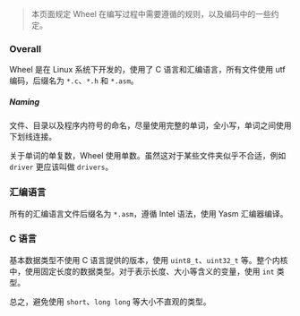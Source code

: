 > 本页面规定 Wheel 在编写过程中需要遵循的规则，以及编码中的一些约定。

### Overall

Wheel 是在 Linux 系统下开发的，使用了 C 语言和汇编语言，所有文件使用 utf 编码，后缀名为 `*.c`、`*.h` 和 `*.asm`。

##### Naming

文件、目录以及程序内符号的命名，尽量使用完整的单词，全小写，单词之间使用下划线连接。

关于单词的单复数，Wheel 使用单数。虽然这对于某些文件夹似乎不合适，例如 `driver` 更应该叫做 `drivers`。

### 汇编语言

所有的汇编语言文件后缀名为 `*.asm`，遵循 Intel 语法，使用 Yasm 汇编器编译。

### C 语言

基本数据类型不使用 C 语言提供的版本，使用 `uint8_t`、`uint32_t` 等。整个内核中，使用固定长度的数据类型。对于表示长度、大小等含义的变量，使用 `int` 类型。

总之，避免使用 `short`、`long long` 等大小不直观的类型。
